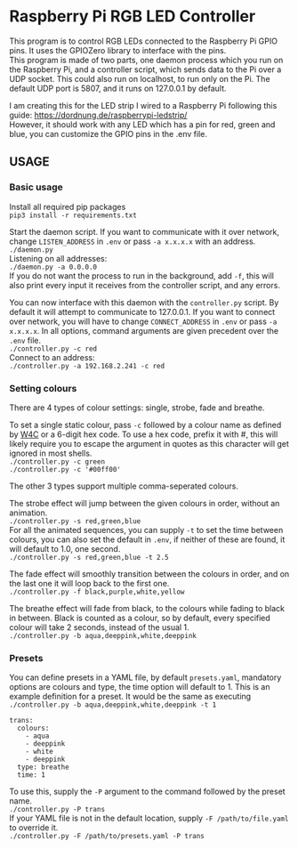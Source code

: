 # Raspberry Pi RGB LED Controller

This program is to control RGB LEDs connected to the Raspberry Pi GPIO pins. It uses the GPIOZero library to interface with the pins.  
This program is made of two parts, one daemon process which you run on the Raspberry Pi, and a controller script, which sends data to the Pi over a UDP socket. This could also run on localhost, to run only on the Pi. The default UDP port is 5807, and it runs on 127.0.0.1 by default.  

I am creating this for the LED strip I wired to a Raspberry Pi following this guide: https://dordnung.de/raspberrypi-ledstrip/  
However, it should work with any LED which has a pin for red, green and blue, you can customize the GPIO pins in the .env file.  

## USAGE

### Basic usage

Install all required pip packages  
`pip3 install -r requirements.txt`  

Start the daemon script. If you want to communicate with it over network, change `LISTEN_ADDRESS` in `.env` or pass `-a x.x.x.x` with an address.  
`./daemon.py`  
Listening on all addresses:  
`./daemon.py -a 0.0.0.0`  
If you do not want the process to run in the background, add `-f`, this will also print every input it receives from the controller script, and any errors.  

You can now interface with this daemon with the `controller.py` script. By default it will attempt to communicate to 127.0.0.1. If you want to connect over network, you will have to change `CONNECT_ADDRESS` in `.env` or pass `-a x.x.x.x`. In all options, command arguments are given precedent over the `.env` file.  
`./controller.py -c red`  
Connect to an address:  
`./controller.py -a 192.168.2.241 -c red`  


### Setting colours

There are 4 types of colour settings: single, strobe, fade and breathe.  

To set a single static colour, pass `-c` followed by a colour name as defined by [W4C](https://www.w3.org/TR/css-color-3/#svg-color) or a 6-digit hex code. To use a hex code, prefix it with #, this will likely require you to escape the argument in quotes as this character will get ignored in most shells.  
`./controller.py -c green`  
`./controller.py -c '#00ff00'`  

The other 3 types support multiple comma-seperated colours.  

The strobe effect will jump between the given colours in order, without an animation.  
`./controller.py -s red,green,blue`  
For all the animated sequences, you can supply `-t` to set the time between colours, you can also set the default in `.env`, if neither of these are found, it will default to 1.0, one second.  
`./controller.py -s red,green,blue -t 2.5`  

The fade effect will smoothly transition between the colours in order, and on the last one it will loop back to the first one.  
`./controller.py -f black,purple,white,yellow`  

The breathe effect will fade from black, to the colours while fading to black in between. Black is counted as a colour, so by default, every specified colour will take 2 seconds, instead of the usual 1.  
`./controller.py -b aqua,deeppink,white,deeppink`  

### Presets

You can define presets in a YAML file, by default `presets.yaml`, mandatory options are colours and type, the time option will default to 1.
This is an example definition for a preset. It would be the same as executing `./controller.py -b aqua,deeppink,white,deeppink -t 1`  
```
trans:
  colours:
    - aqua
    - deeppink
    - white
    - deeppink
  type: breathe
  time: 1
```

To use this, supply the `-P` argument to the command followed by the preset name.  
`./controller.py -P trans`  
If your YAML file is not in the default location, supply `-F /path/to/file.yaml` to override it.  
`./controller.py -F /path/to/presets.yaml -P trans`  
